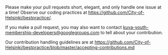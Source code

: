 Please make your pull requests short, elegant, and only handle one issue at a time! Observe our coding
practices at https://github.com/City-of-Helsinki/bestpractice/.

If you make a pull request, you may also want to contact 
kuva-youth-membership-developers@googlegroups.com to tell about your contribution.
 
Our contribution handling guidelines are at
https://github.com/City-of-Helsinki/bestpractice/blob/master/accepting-contributions.md
